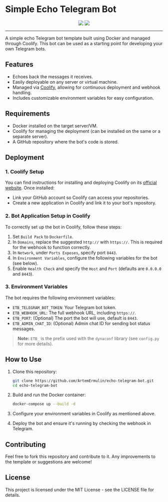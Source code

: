 # Simple Echo Telegram Bot
<p align="center">
    <img src="https://img.shields.io/badge/license-MIT-green.svg">
    <img src="https://img.shields.io/badge/config-dynaconf-blue">
</p>


---

A simple echo Telegram bot template built using Docker and managed through Coolify. This bot can be used as a starting point for developing your own Telegram bots.


## Features

- Echoes back the messages it receives.
- Easily deployable on any server or virtual machine.
- Managed via [Coolify](https://coolify.io/), allowing for continuous deployment and webhook handling.
- Includes customizable environment variables for easy configuration.

## Requirements

- Docker installed on the target server/VM.
- Coolify for managing the deployment (can be installed on the same or a separate server).
- A GitHub repository where the bot's code is stored.

## Deployment

### 1. Coolify Setup

You can find instructions for installing and deploying Coolify on its [official website](https://coolify.io/). Once installed:

- Link your GitHub account so Coolify can access your repositories.
- Create a new application in Coolify and link it to your bot's repository.

### 2. Bot Application Setup in Coolify

To correctly set up the bot in Coolify, follow these steps:

1. Set `Build Pack` to `Dockerfile`.
2. In `Domains`, replace the suggested `http://` with `https://`. This is required for the webhook to function correctly.
3. In `Network`, under `Ports Exposes`, specify port `8443`.
4. In `Environment Variables`, configure the following variables for the bot (see below).
5. Enable `Health Check` and specify the `Host` and `Port` (defaults are `0.0.0.0` and `8443`).

### 3. Environment Variables

The bot requires the following environment variables:

- `ETB_TELEGRAM_BOT_TOKEN`: Your Telegram bot token.
- `ETB_WEBHOOK_URL`: The full webhook URL, including `https://`.
- `ETB_PORT`: (Optional) The port the bot will use, default is `8443`.
- `ETB_ADMIN_CHAT_ID`: (Optional) Admin chat ID for sending bot status messages.

> **Note:** `ETB_` is the prefix used with the `dynaconf` library (see `config.py` for more details).

## How to Use

1. Clone this repository:
   ```bash
   git clone https://github.com/ArtemErmulin/echo-telegram-bot.git
   cd echo-telegram-bot

2. Build and run the Docker container:
    ```bash
    docker-compose up --build -d
    ```

3. Configure your environment variables in Coolify as mentioned above.

4. Deploy the bot and ensure it's running by checking the webhook in Telegram.

## Contributing

Feel free to fork this repository and contribute to it. Any improvements to the template or suggestions are welcome!

## License
This project is licensed under the MIT License - see the LICENSE file for details.

